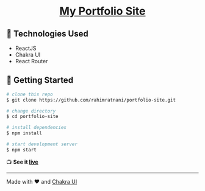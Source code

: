 <p align="center">
  <a href="https://rahim-portfolio-site.netlify.app/">
    <h1 align="center">My Portfolio Site</h1>
  </a>
</p> 



## :wrench: Technologies Used
- ReactJS
- Chakra UI
- React Router

## :rocket: Getting Started
```bash
# clone this repo
$ git clone https://github.com/rahimratnani/portfolio-site.git

# change directory
$ cd portfolio-site

# install dependencies
$ npm install

# start development server
$ npm start
```

:tv: **See it [live](https://rahim-portfolio-site.netlify.app/)**

----
Made with :heart: and [Chakra UI](https://chakra-ui.com/)